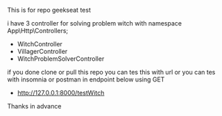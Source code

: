 This is for repo geekseat test

i have 3 controller for solving problem witch with namespace App\Http\Controllers;
- WitchController
- VillagerController
- WitchProblemSolverController



if you done clone or pull this repo you can tes this with url or you can tes with insomnia or postman in endpoint below using GET
- http://127.0.0.1:8000/testWitch


Thanks in advance
